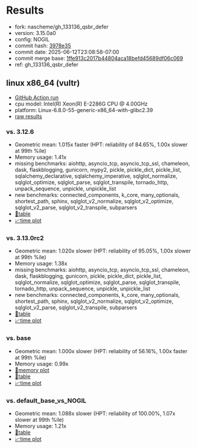 # Results

- fork: nascheme/gh_133136_qsbr_defer
- version: 3.15.0a0
- config: NOGIL
- commit hash: [3978e35](https://github.com/nascheme/cpython/commit/3978e35)
- commit date: 2025-06-12T23:08:58-07:00
- commit merge base: [1ffe913c2017b44804aca18befd45689df06c069](https://github.com/python/cpython/commit/1ffe913c2017b44804aca18befd45689df06c069)
- ref: gh_133136_qsbr_defer

## linux x86_64 (vultr)

- [GitHub Action run](https://github.com/facebookexperimental/free-threading-benchmarking/actions/runs/15627826920)
- cpu model: Intel(R) Xeon(R) E-2286G CPU @ 4.00GHz
- platform: Linux-6.8.0-55-generic-x86_64-with-glibc2.39
- [raw results](bm-20250612-vultr-x86_64-nascheme-gh_133136_qsbr_defer-3.15.0a0-3978e35.json)

### vs. 3.12.6

- Geometric mean: 1.015x faster (HPT: reliability of 84.65%, 1.00x slower at 99th %ile)
- Memory usage: 1.41x
- missing benchmarks: aiohttp, asyncio_tcp, asyncio_tcp_ssl, chameleon, dask, flaskblogging, gunicorn, mypy2, pickle, pickle_dict, pickle_list, sqlalchemy_declarative, sqlalchemy_imperative, sqlglot_normalize, sqlglot_optimize, sqlglot_parse, sqlglot_transpile, tornado_http, unpack_sequence, unpickle, unpickle_list
- new benchmarks: connected_components, k_core, many_optionals, shortest_path, sphinx, sqlglot_v2_normalize, sqlglot_v2_optimize, sqlglot_v2_parse, sqlglot_v2_transpile, subparsers
- [📄table](bm-20250612-vultr-x86_64-nascheme-gh_133136_qsbr_defer-3.15.0a0-3978e35-vs-3.12.6.md)
- [📈time plot](bm-20250612-vultr-x86_64-nascheme-gh_133136_qsbr_defer-3.15.0a0-3978e35-vs-3.12.6.svg)

### vs. 3.13.0rc2

- Geometric mean: 1.020x slower (HPT: reliability of 95.05%, 1.00x slower at 99th %ile)
- Memory usage: 1.38x
- missing benchmarks: aiohttp, asyncio_tcp, asyncio_tcp_ssl, chameleon, dask, flaskblogging, gunicorn, pickle, pickle_dict, pickle_list, sqlglot_normalize, sqlglot_optimize, sqlglot_parse, sqlglot_transpile, tornado_http, unpack_sequence, unpickle, unpickle_list
- new benchmarks: connected_components, k_core, many_optionals, shortest_path, sphinx, sqlglot_v2_normalize, sqlglot_v2_optimize, sqlglot_v2_parse, sqlglot_v2_transpile, subparsers
- [📄table](bm-20250612-vultr-x86_64-nascheme-gh_133136_qsbr_defer-3.15.0a0-3978e35-vs-3.13.0rc2.md)
- [📈time plot](bm-20250612-vultr-x86_64-nascheme-gh_133136_qsbr_defer-3.15.0a0-3978e35-vs-3.13.0rc2.svg)

### vs. base

- Geometric mean: 1.000x slower (HPT: reliability of 56.16%, 1.00x faster at 99th %ile)
- Memory usage: 0.99x
- [🧠memory plot](bm-20250612-vultr-x86_64-nascheme-gh_133136_qsbr_defer-3.15.0a0-3978e35-vs-base-mem.svg)
- [📄table](bm-20250612-vultr-x86_64-nascheme-gh_133136_qsbr_defer-3.15.0a0-3978e35-vs-base.md)
- [📈time plot](bm-20250612-vultr-x86_64-nascheme-gh_133136_qsbr_defer-3.15.0a0-3978e35-vs-base.svg)

### vs. default_base_vs_NOGIL

- Geometric mean: 1.088x slower (HPT: reliability of 100.00%, 1.07x slower at 99th %ile)
- Memory usage: 1.21x
- [📄table](bm-20250612-vultr-x86_64-nascheme-gh_133136_qsbr_defer-3.15.0a0-3978e35-vs-default_base_vs_NOGIL.md)
- [📈time plot](bm-20250612-vultr-x86_64-nascheme-gh_133136_qsbr_defer-3.15.0a0-3978e35-vs-default_base_vs_NOGIL.svg)

